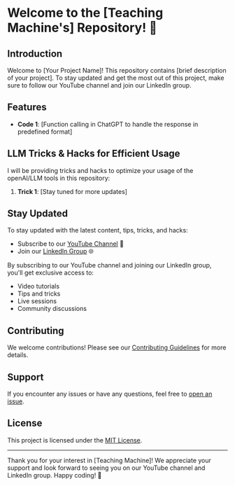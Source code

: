 
# Welcome to the [Teaching Machine's] Repository! 👋

## Introduction

Welcome to [Your Project Name]! This repository contains [brief description of your project]. To stay updated and get the most out of this project, make sure to follow our YouTube channel and join our LinkedIn group.

## Features

- **Code 1**: [Function calling in ChatGPT to handle the response in predefined format]

## LLM Tricks & Hacks for Efficient Usage

I will be providing tricks and hacks to optimize your usage of the openAI/LLM tools in this repository:

1. **Trick 1**: [Stay tuned for more updates]

## Stay Updated

To stay updated with the latest content, tips, tricks, and hacks:

- Subscribe to our [YouTube Channel](https://www.youtube.com/teachingmachine) 🎥
- Join our [LinkedIn Group](https://www.linkedin.com/in/kirankumarbeethoju/) 🌐

By subscribing to our YouTube channel and joining our LinkedIn group, you'll get exclusive access to:

- Video tutorials
- Tips and tricks
- Live sessions
- Community discussions

## Contributing

We welcome contributions! Please see our [Contributing Guidelines](CONTRIBUTING.md) for more details.

## Support

If you encounter any issues or have any questions, feel free to [open an issue]([https://github.com/yourusername/yourprojectname/](https://github.com/kiranbeethoju/Youtube_LLM_Resources/)issues/new).

## License

This project is licensed under the [MIT License](LICENSE).

---

Thank you for your interest in [Teaching Machine]! We appreciate your support and look forward to seeing you on our YouTube channel and LinkedIn group. Happy coding! 🚀
